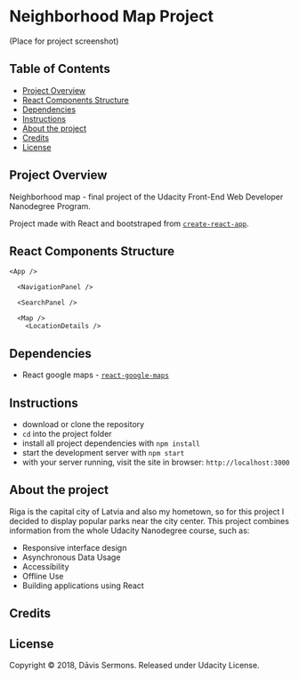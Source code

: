 # Neighborhood Map Project

(Place for project screenshot)

## Table of Contents
* [Project Overview](#project-overview)
* [React Components Structure](#react-components-structure)
* [Dependencies](#dependencies)
* [Instructions](#instructions)
* [About the project](#about-the-project)
* [Credits](#credits)
* [License](#license)

## Project Overview
Neighborhood map - final project of the Udacity Front-End Web Developer Nanodegree Program.

Project made with React and bootstraped from [`create-react-app`](https://github.com/facebook/create-react-app).

## React Components Structure
```
<App />

  <NavigationPanel />

  <SearchPanel />

  <Map />
    <LocationDetails />

```

## Dependencies

* React google maps - [`react-google-maps`](https://tomchentw.github.io/react-google-maps/)

## Instructions

* download or clone the repository
* `cd` into the project folder
* install all project dependencies with `npm install`
* start the development server with `npm start`
* with your server running, visit the site in browser: `http://localhost:3000`

## About the project

Riga is the capital city of Latvia and also my hometown, so for this project I decided to display popular parks near the city center.
This project combines information from the whole Udacity Nanodegree course, such as:

* Responsive interface design
* Asynchronous Data Usage
* Accessibility
* Offline Use
* Building applications using React

## Credits



## License

Copyright © 2018, Dāvis Sermons. Released under Udacity License.
